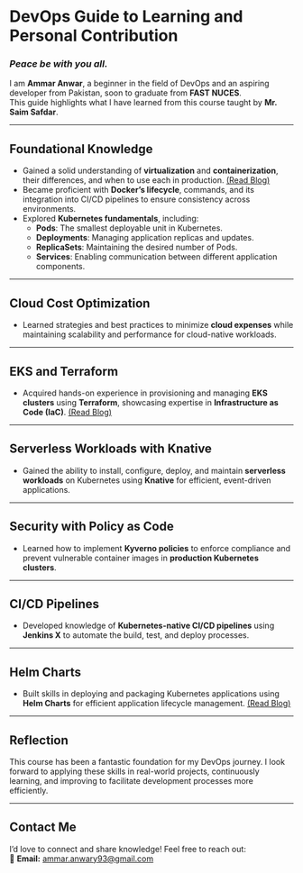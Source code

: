 # **DevOps Guide to Learning and Personal Contribution**
### *Peace be with you all.*  
I am **Ammar Anwar**, a beginner in the field of DevOps and an aspiring developer from Pakistan, soon to graduate from **FAST NUCES**.  
This guide highlights what I have learned from this course taught by **Mr. Saim Safdar**.

---

## **Foundational Knowledge**
- Gained a solid understanding of **virtualization** and **containerization**, their differences, and when to use each in production. [(Read Blog)](https://medium.com/@larceus5/virtual-machines-vs-containers-a-brief-introduction-and-key-differences-for-devops-e2763b03fd6d)
- Became proficient with **Docker’s lifecycle**, commands, and its integration into CI/CD pipelines to ensure consistency across environments.  
- Explored **Kubernetes fundamentals**, including:
  - **Pods**: The smallest deployable unit in Kubernetes.
  - **Deployments**: Managing application replicas and updates.
  - **ReplicaSets**: Maintaining the desired number of Pods.
  - **Services**: Enabling communication between different application components.

---

## **Cloud Cost Optimization**
- Learned strategies and best practices to minimize **cloud expenses** while maintaining scalability and performance for cloud-native workloads.

---

## **EKS and Terraform**
- Acquired hands-on experience in provisioning and managing **EKS clusters** using **Terraform**, showcasing expertise in **Infrastructure as Code (IaC)**. [(Read Blog)](https://medium.com/@larceus5/guide-on-using-terraform-to-set-up-an-eks-cluster-ad3099468f7a)

---

## **Serverless Workloads with Knative**
- Gained the ability to install, configure, deploy, and maintain **serverless workloads** on Kubernetes using **Knative** for efficient, event-driven applications.

---

## **Security with Policy as Code**
- Learned how to implement **Kyverno policies** to enforce compliance and prevent vulnerable container images in **production Kubernetes clusters**.

---

## **CI/CD Pipelines**
- Developed knowledge of **Kubernetes-native CI/CD pipelines** using **Jenkins X** to automate the build, test, and deploy processes.

---

## **Helm Charts**
- Built skills in deploying and packaging Kubernetes applications using **Helm Charts** for efficient application lifecycle management. [(Read Blog)](#)

---

## **Reflection**
This course has been a fantastic foundation for my DevOps journey. I look forward to applying these skills in real-world projects, continuously learning, and improving to facilitate development processes more efficiently.

---

## **Contact Me**
I’d love to connect and share knowledge! Feel free to reach out:  
📧 **Email:** [ammar.anwary93@gmail.com](mailto:ammar.anwary93@gmail.com)
